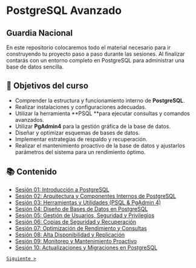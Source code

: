 # PostgreSQL Avanzado
## Guardia Nacional

En este repositorio colocaremos todo el material necesario para ir construyendo tu proyecto paso a paso durante las sesiones. Al finalizar contarás con un entorno completo en PostgreSQL para administrar una base de datos sencilla.

## 🎯 Objetivos del curso

- Comprender la estructura y funcionamiento interno de **PostgreSQL**.
- Realizar instalaciones y configuraciones adecuadas.
- Utilizar la herramienta **PSQL **para ejecutar consultas y comandos avanzados.
- Utilizar **PgAdmin4** para la gestión gráfica de la base de datos.
- Diseñar y optimizar esquemas de bases de datos.
- Implementar estrategias de respaldo y recuperación.
- Realizar el mantenimiento proactivo de la base de datos y ajustarlos parámetros del sistema para un rendimiento óptimo.							

## 📚 Contenido

- [Sesión 01: Introducción a PostgreSQL](sesion01/README.md)
- [Sesión 02: Arquitectura y Componentes Internos de PostgreSQL](sesion02/README.md)
- [Sesión 03: Herramientas y Utilidades (PSQL & PgAdmin 4)](sesion03/README.md)
- [Sesión 04: Diseño de Bases de Datos en PostgreSQL](sesion04/README.md)
- [Sesión 05: Gestión de Usuarios, Seguridad y Privilegios](sesion05/README.md)
- [Sesión 06: Copias de Seguridad y Recuperación](sesion06/README.md)
- [Sesión 07: Optimización de Rendimiento y Consultas](sesion07/README.md)
- [Sesión 08: Alta Disponibilidad y Replicación](sesion08/README.md)
- [Sesión 09: Monitoreo y Mantenimiento Proactivo](sesion09/README.md)
- [Sesión 10: Actualizaciones y Migraciones en PostgreSQL](sesion10/README.md)

[`Siguiente >`](sesion01/README.md)
